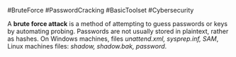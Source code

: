 #BruteForce #PasswordCracking #BasicToolset #Cybersecurity 

A **brute force attack** is a method of attempting to guess passwords or keys by automating probing. Passwords are not usually stored in plaintext, rather as hashes. On Windows machines, files *unattend.xml, sysprep.inf, SAM*, Linux machines files: *shadow, shadow.bak, password*.  